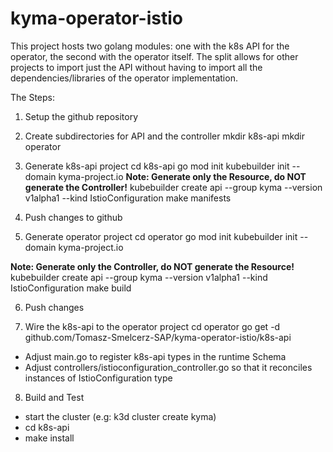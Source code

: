 # kyma-operator-istio

This project hosts two golang modules: one with the k8s API for the operator, the second with the operator itself.
The split allows for other projects to import just the API without having to import all the dependencies/libraries of the operator implementation.

The Steps:

1) Setup the github repository

2) Create subdirectories for API and the controller
    mkdir k8s-api
    mkdir operator

3) Generate k8s-api project
    cd k8s-api
    go mod init
    kubebuilder init --domain kyma-project.io
**Note: Generate only the Resource, do NOT generate the Controller!**
    kubebuilder create api --group kyma --version v1alpha1 --kind IstioConfiguration 
    make manifests

4) Push changes to github

5) Generate operator project
    cd operator
    go mod init
    kubebuilder init --domain kyma-project.io

**Note: Generate only the Controller, do NOT generate the Resource!**
    kubebuilder create api --group kyma --version v1alpha1 --kind IstioConfiguration
    make build

6) Push changes

7) Wire the k8s-api to the operator project
    cd operator
    go get -d github.com/Tomasz-Smelcerz-SAP/kyma-operator-istio/k8s-api

- Adjust main.go to register k8s-api types in the runtime Schema
- Adjust controllers/istioconfiguration_controller.go so that it reconciles instances of IstioConfiguration type

8) Build and Test

- start the cluster (e.g: k3d cluster create kyma)
- cd k8s-api
- make install


